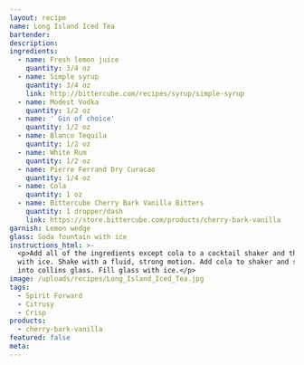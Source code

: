 ```yaml
---
layout: recipe
name: Long Island Iced Tea
bartender:
description:
ingredients:
  - name: Fresh lemon juice
    quantity: 3/4 oz
  - name: Simple syrup
    quantity: 3/4 oz
    link: http://bittercube.com/recipes/syrup/simple-syrup
  - name: Modest Vodka
    quantity: 1/2 oz
  - name: ' Gin of choice'
    quantity: 1/2 oz
  - name: Blanco Tequila
    quantity: 1/2 oz
  - name: White Rum
    quantity: 1/2 oz
  - name: Pierre Ferrand Dry Curacao
    quantity: 1/4 oz
  - name: Cola
    quantity: 1 oz
  - name: Bittercube Cherry Bark Vanilla Bitters
    quantity: 1 dropper/dash
    link: https://store.bittercube.com/products/cherry-bark-vanilla
garnish: Lemon wedge
glass: Soda fountain with ice
instructions_html: >-
  <p>Add all of the ingredients except cola to a cocktail shaker and then fill
  with ice. Shake with a fluid, strong motion. Add cola to shaker and strain
  into collins glass. Fill glass with ice.</p>
image: /uploads/recipes/Long_Island_Iced_Tea.jpg
tags:
  - Spirit Forward
  - Citrusy
  - Crisp
products:
  - cherry-bark-vanilla
featured: false
meta:
---
```


